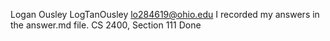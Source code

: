 Logan Ousley
LogTanOusley
lo284619@ohio.edu
I recorded my answers in the answer.md file.
CS 2400, Section 111
Done